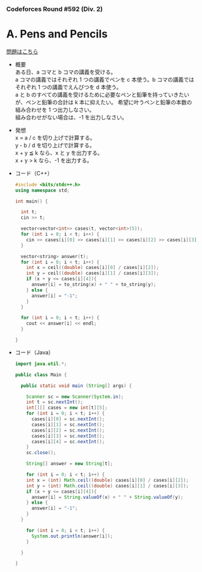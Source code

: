 ### Codeforces Round #592 (Div. 2)

# A. Pens and Pencils

  [問題はこちら](https://codeforces.com/contest/1244/problem/A)
  
- 概要<br>
  ある日、a コマと b コマの講義を受ける。<br>
  a コマの講義ではそれぞれ 1 つの講義でペンを c 本使う。b コマの講義ではそれぞれ 1 つの講義でえんぴつを d 本使う。<br>
  a と b のすべての講義を受けるために必要なペンと鉛筆を持っていきたいが、ペンと鉛筆の合計は k 本に抑えたい。
  希望に叶うペンと鉛筆の本数の組み合わせを 1 つ出力しなさい。<br>
  組み合わせがない場合は、-1 を出力しなさい。
  
- 発想<br>
  x = a / c を切り上げで計算する。<br>
  y - b / d を切り上げで計算する。<br>
  x + y ≦ k なら、x と y を出力する。<br>
  x + y > k なら、-1 を出力する。
  

- コード（C++）

  ```cpp
  #include <bits/stdc++.h>
  using namespace std;

  int main() {

    int t;
    cin >> t;

    vector<vector<int>> cases(t, vector<int>(5));  
    for (int i = 0; i < t; i++) {
      cin >> cases[i][0] >> cases[i][1] >> cases[i][2] >> cases[i][3] >> cases[i][4];
    }

    vector<string> answer(t);
    for (int i = 0; i < t; i++) {
      int x = ceil((double) cases[i][0] / cases[i][2]);
      int y = ceil((double) cases[i][1] / cases[i][3]);
      if (x + y <= cases[i][4]){
        answer[i] = to_string(x) + " " + to_string(y);
      } else {
        answer[i] = "-1";
      }
    }

    for (int i = 0; i < t; i++) {
      cout << answer[i] << endl;
    }

  }
  ```
  
- コード（Java）

  ```java
  import java.util.*;

  public class Main {

    public static void main (String[] args) {

      Scanner sc = new Scanner(System.in);
      int t = sc.nextInt();
      int[][] cases = new int[t][5];
      for (int i = 0; i < t; i++) {
        cases[i][0] = sc.nextInt();
        cases[i][1] = sc.nextInt();
        cases[i][2] = sc.nextInt();
        cases[i][3] = sc.nextInt();
        cases[i][4] = sc.nextInt();
      } 
      sc.close();

      String[] answer = new String[t];

      for (int i = 0; i < t; i++) {
      int x = (int) Math.ceil((double) cases[i][0] / cases[i][2]);
      int y = (int) Math.ceil((double) cases[i][1] / cases[i][3]);
      if (x + y <= cases[i][4]){
        answer[i] = String.valueOf(x) + " " + String.valueOf(y);
      } else {
        answer[i] = "-1";
      }
    }

      for (int i = 0; i < t; i++) {
        System.out.println(answer[i]);
      }

    }

  }
  ```
    